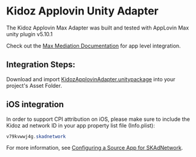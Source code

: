# Kidoz Applovin Unity Adapter

The Kidoz Applovin Max Adapter was built and tested with AppLovin Max unity plugin v5.10.1 <Br>

Check out the [Max Mediation Documentation](https://dash.applovin.com/documentation/mediation/unity/getting-started/integration) for app level integration.

## Integration Steps:

Download and import [KidozApplovinAdapter.unitypackage](/Mediation/AppLovin%20Max%20Adapter/Unity/KidozApplovinAdapter.unitypackage) into your project's Asset Folder.

## iOS integration

In order to support CPI attribution on iOS, please make sure to include the Kidoz ad network ID in your app property list file (Info.plist):

```java
v79kvwwj4g.skadnetwork	
```
For more information, see [Configuring a Source App for SKAdNetwork](https://developer.apple.com/documentation/storekit/skadnetwork/configuring_a_source_app).
